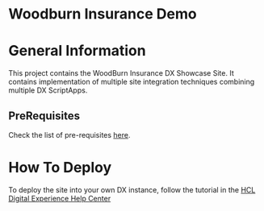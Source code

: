 # Woodburn Insurance Demo

# General Information
This project contains the WoodBurn Insurance DX Showcase Site.  It contains implementation of multiple site integration techniques combining multiple DX ScriptApps. 

## PreRequisites
Check the list of pre-requisites [here](https://opensource.hcltechsw.com/digital-experience/CF214/guide_me/tutorials/scriptapps/pre_requisites/).

#  How To Deploy

To deploy the site into your own DX instance, follow the tutorial in the [HCL Digital Experience Help Center](https://opensource.hcltechsw.com/digital-experience/CF214/guide_me/tutorials/scriptapps/samples/woodburn_insurance_demo/)
